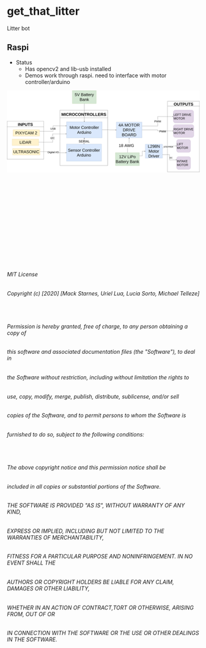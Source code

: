# get_that_litter
Litter bot

## Raspi
* Status
  * Has opencv2 and lib-usb installed 
  * Demos work through raspi. need to interface with motor controller/arduino

![](https://github.com/m-a-c-k/litter_bot/blob/master/images/HighLevel.png)

&nbsp;  
&nbsp;  
&nbsp;  
&nbsp;  
&nbsp;  
&nbsp;  
&nbsp;  
&nbsp;  
&nbsp;  
&nbsp;  
&nbsp;  
&nbsp;  
&nbsp;  

###### MIT License
###### Copyright (c) [2020] [Mack Starnes, Uriel Lua, Lucia Sorto, Michael Telleze]
&nbsp;  
###### Permission is hereby granted, free of charge, to any person obtaining a copy of 
###### this software and associated documentation files (the "Software"), to deal in 
###### the Software without restriction, including without limitation the rights to 
###### use, copy, modify, merge, publish, distribute, sublicense, and/or sell
###### copies of the Software, and to permit persons to whom the Software is
###### furnished to do so, subject to the following conditions:  
&nbsp;  
###### The above copyright notice and this permission notice shall be
###### included in all copies or substantial portions of the Software.  
###### THE SOFTWARE IS PROVIDED "AS IS", WITHOUT WARRANTY OF ANY KIND, 
###### EXPRESS OR IMPLIED, INCLUDING BUT NOT LIMITED TO THE WARRANTIES OF MERCHANTABILITY,
###### FITNESS FOR A PARTICULAR PURPOSE AND NONINFRINGEMENT. IN NO EVENT SHALL THE
###### AUTHORS OR COPYRIGHT HOLDERS BE LIABLE FOR ANY CLAIM, DAMAGES OR OTHER LIABILITY, 
###### WHETHER IN AN ACTION OF CONTRACT,TORT OR OTHERWISE, ARISING FROM, OUT OF OR
###### IN CONNECTION WITH THE SOFTWARE OR THE USE OR OTHER DEALINGS IN THE SOFTWARE.
